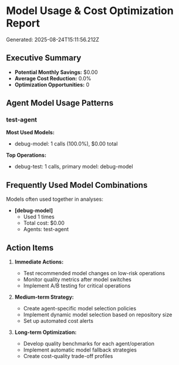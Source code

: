 # Model Usage & Cost Optimization Report

Generated: 2025-08-24T15:11:56.212Z

## Executive Summary

- **Potential Monthly Savings:** $0.00
- **Average Cost Reduction:** 0.0%
- **Optimization Opportunities:** 0

## Agent Model Usage Patterns

### test-agent
**Most Used Models:**
- debug-model: 1 calls (100.0%), $0.00 total

**Top Operations:**
- debug-test: 1 calls, primary model: debug-model

## Frequently Used Model Combinations

Models often used together in analyses:

- **[debug-model]**
  - Used 1 times
  - Total cost: $0.00
  - Agents: test-agent

## Action Items

1. **Immediate Actions:**
   - Test recommended model changes on low-risk operations
   - Monitor quality metrics after model switches
   - Implement A/B testing for critical operations

2. **Medium-term Strategy:**
   - Create agent-specific model selection policies
   - Implement dynamic model selection based on repository size
   - Set up automated cost alerts

3. **Long-term Optimization:**
   - Develop quality benchmarks for each agent/operation
   - Implement automatic model fallback strategies
   - Create cost-quality trade-off profiles
